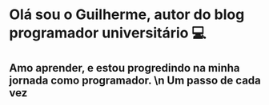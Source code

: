 

<!--
**guiluizmaia/guiluizmaia** is a ✨ _special_ ✨ repository because its `README.md` (this file) appears on your GitHub profile.

Here are some ideas to get you started:

- 🔭 I’m currently working on ...
- 🌱 I’m currently learning ...
- 👯 I’m looking to collaborate on ...
- 🤔 I’m looking for help with ...
- 💬 Ask me about ...
- 📫 How to reach me: ...
- 😄 Pronouns: ...
- ⚡ Fun fact: ...
-->

<h1>Olá sou o Guilherme, autor do blog programador universitário 💻</h1>
<h2>Amo aprender, e estou progredindo na minha jornada como programador. \n
Um passo de cada vez</h2>
